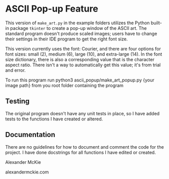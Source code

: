 # ASCII Pop-up Feature

This version of `make_art.py` in the example folders utilizes the Python built-in package `tkinter` to create a pop-up 
window of the ASCII art. The standard program doesn't produce scaled images; users have to change their settings in 
their IDE program to get the right font size.

This version currently uses the font: Courier, and there are four options for font sizes: small (2), medium (6), 
large (10), and extra-large (14). In the font size dictionary, there is also a corresponding value that is the 
character aspect ratio. There isn't a way to automatically get this value; it's from trial and error.

To run this program run  python3 ascii_popup/make_art_popup.py  {your image path}
from you root folder containing the program

## Testing

The original program doesn't have any unit tests in place, so I have added tests to the functions I have created 
or altered.

## Documentation

There are no guidelines for how to document and comment the code for the project.
I have done docstrings for all functions I have edited or created.



Alexander McKie

alexandermckie.com



